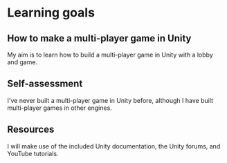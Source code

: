 # Learning goals

## How to make a multi-player game in Unity

My aim is to learn how to build a multi-player game in Unity with a lobby and game.

## Self-assessment

I've never built a multi-player game in Unity before, although I have built multi-player games in other engines.

## Resources

I will make use of the included Unity documentation, the Unity forums, and YouTube tutorials.
